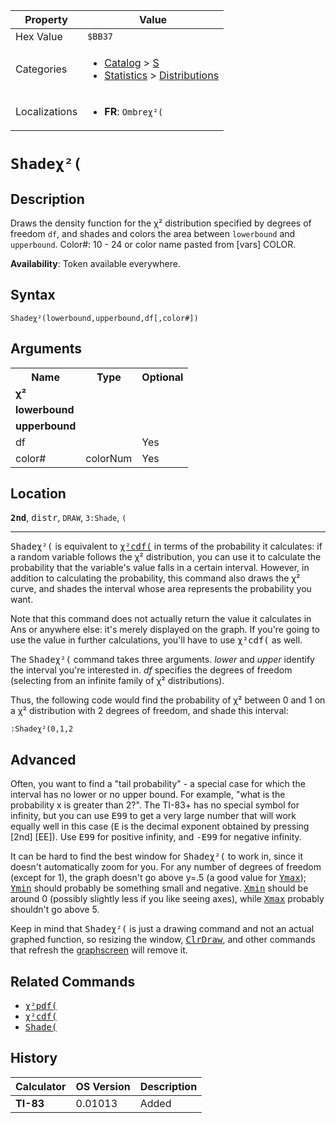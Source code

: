 | Property      | Value |
|---------------|-------|
| Hex Value     | `$BB37`|
| Categories    | <ul><li>[Catalog](<../categories/Catalog.md>) > [S](<../categories/Catalog.md#S>)</li><li>[Statistics](<../categories/Statistics.md>) > [Distributions](<../categories/Statistics.md#Distributions>)</li></ul> |
| Localizations | <ul><li><b>FR</b>: `Ombreχ²(`</li></ul> |

# `Shadeχ²(`

## Description
Draws the density function for the χ² distribution specified by degrees of freedom `df`, and shades and colors the area between `lowerbound` and `upperbound`.
Color#: 10 - 24 or color name pasted from [vars] COLOR.


<b>Availability</b>: Token available everywhere.

## Syntax
`Shadeχ²(lowerbound,upperbound,df[,color#])`

## Arguments
<table>
<tr><th>Name</th><th>Type</th><th>Optional</th></tr>

<tr><td><b>χ²</b></td><td></td><td></td></tr>

<tr><td><b>lowerbound</b></td><td></td><td></td></tr>

<tr><td><b>upperbound</b></td><td></td><td></td></tr>

<tr><td>df</td><td></td><td>Yes</td></tr>

<tr><td>color#</td><td>colorNum</td><td>Yes</td></tr>

</table>

## Location
<tt><kbd><b>2nd</b></kbd></tt>, <kbd>distr</kbd>, `DRAW`, `3:Shade`, `(`
<hr>

<tt>Shadeχ²(</tt> is equivalent to <tt><a href="χ²cdf(.md">χ²cdf(</a></tt> in terms of the probability it calculates: if a random variable follows the χ² distribution, you can use it to calculate the probability that the variable's value falls in a certain interval. However, in addition to calculating the probability, this command also draws the χ² curve, and shades the interval whose area represents the probability you want.

Note that this command does not actually return the value it calculates in Ans or anywhere else: it's merely displayed on the graph. If you're going to use the value in further calculations, you'll have to use <tt>χ²cdf(</tt> as well.

The <tt>Shadeχ²(</tt> command takes three arguments. _lower_ and _upper_ identify the interval you're interested in. _df_ specifies the degrees of freedom (selecting from an infinite family of χ² distributions).

Thus, the following code would find the probability of χ² between 0 and 1 on a χ² distribution with 2 degrees of freedom, and shade this interval:

```ti-basic
:Shadeχ²(0,1,2
```

## Advanced

Often, you want to find a "tail probability" - a special case for which the interval has no lower or no upper bound. For example, "what is the probability x is greater than 2?". The TI-83+ has no special symbol for infinity, but you can use <tt>E99</tt> to get a very large number that will work equally well in this case (<tt>E</tt> is the decimal exponent obtained by pressing [2nd] [EE]). Use <tt>E99</tt> for positive infinity, and <tt>-E99</tt> for negative infinity.

It can be hard to find the best window for <tt>Shadeχ²(</tt> to work in, since it doesn't automatically zoom for you. For any number of degrees of freedom (except for 1), the graph doesn't go above y=.5 (a good value for <tt><a href="Ymax.md">Ymax</a></tt>); <tt><a href="Ymin.md">Ymin</a></tt> should probably be something small and negative. <tt><a href="Xmin.md">Xmin</a></tt> should be around 0 (possibly slightly less if you like seeing axes), while <tt><a href="Xmax.md">Xmax</a></tt> probably shouldn't go above 5.

Keep in mind that <tt>Shadeχ²(</tt> is just a drawing command and not an actual graphed function, so resizing the window, <tt><a href="ClrDraw.md">ClrDraw</a></tt>, and other commands that refresh the [graphscreen](graphscreen.md) will remove it.

## Related Commands

*   <tt><a href="χ²pdf(.md">χ²pdf(</a></tt>
*   <tt><a href="χ²cdf(.md">χ²cdf(</a></tt>
*   <tt><a href="Shade(.md">Shade(</a></tt>

## History
| Calculator | OS Version | Description |
|------------|------------|-------------|
| <b>TI-83</b> | 0.01013 | Added |


